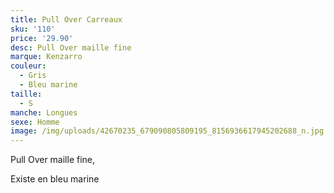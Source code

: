 ```yaml
---
title: Pull Over Carreaux
sku: '110'
price: '29.90'
desc: Pull Over maille fine
marque: Kenzarro
couleur:
  - Gris
  - Bleu marine
taille:
  - S
manche: Longues
sexe: Homme
image: /img/uploads/42670235_679090805809195_8156936617945202688_n.jpg
---
```

Pull Over maille fine,

Existe en bleu marine
